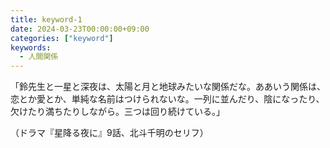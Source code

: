 ```yaml
---
title: keyword-1
date: 2024-03-23T00:00:00+09:00
categories: ["keyword"]
keywords:
  - 人間関係
---
```

「鈴先生と一星と深夜は、太陽と月と地球みたいな関係だな。ああいう関係は、恋とか愛とか、単純な名前はつけられないな。一列に並んだり、陰になったり、欠けたり満ちたりしながら。三つは回り続けている。」

（ドラマ『星降る夜に』9話、北斗千明のセリフ）